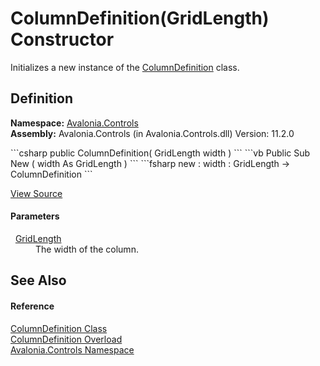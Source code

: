 # ColumnDefinition(GridLength) Constructor


Initializes a new instance of the <a href="T_Avalonia_Controls_ColumnDefinition">ColumnDefinition</a> class.



## Definition
**Namespace:** <a href="N_Avalonia_Controls">Avalonia.Controls</a>  
**Assembly:** Avalonia.Controls (in Avalonia.Controls.dll) Version: 11.2.0

<Tabs groupId="api-code-preview">
<TabItem value="csharp" label="C#">
```csharp
public ColumnDefinition(
	GridLength width
)
```
</TabItem>
<TabItem value="vb" label="VB">
```vb
Public Sub New ( 
	width As GridLength
)
```
</TabItem>
<TabItem value="fsharp" label="F#">
```fsharp
new : 
        width : GridLength -> ColumnDefinition
```
</TabItem>
</Tabs>



<a href="https://github.com/AvaloniaUI/Avalonia/tree/master/src/Avalonia.Controls/ColumnDefinition.cs#L57" title="View the source code">View Source</a>



#### Parameters
<dl><dt>  <a href="T_Avalonia_Controls_GridLength">GridLength</a></dt><dd>The width of the column.</dd></dl>

## See Also


#### Reference
<a href="T_Avalonia_Controls_ColumnDefinition">ColumnDefinition Class</a>  
<a href="Overload_Avalonia_Controls_ColumnDefinition__ctor">ColumnDefinition Overload</a>  
<a href="N_Avalonia_Controls">Avalonia.Controls Namespace</a>  


